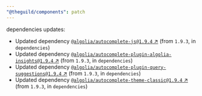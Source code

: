 ```yaml
---
"@theguild/components": patch
---
```

dependencies updates:
  - Updated dependency [`@algolia/autocomplete-js@1.9.4` ↗︎](https://www.npmjs.com/package/@algolia/autocomplete-js/v/1.9.4) (from `1.9.3`, in `dependencies`)
  - Updated dependency [`@algolia/autocomplete-plugin-algolia-insights@1.9.4` ↗︎](https://www.npmjs.com/package/@algolia/autocomplete-plugin-algolia-insights/v/1.9.4) (from `1.9.3`, in `dependencies`)
  - Updated dependency [`@algolia/autocomplete-plugin-query-suggestions@1.9.4` ↗︎](https://www.npmjs.com/package/@algolia/autocomplete-plugin-query-suggestions/v/1.9.4) (from `1.9.3`, in `dependencies`)
  - Updated dependency [`@algolia/autocomplete-theme-classic@1.9.4` ↗︎](https://www.npmjs.com/package/@algolia/autocomplete-theme-classic/v/1.9.4) (from `1.9.3`, in `dependencies`)
